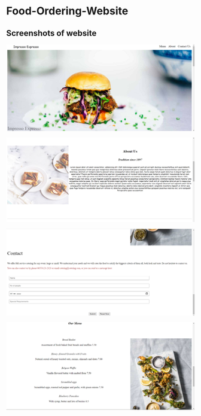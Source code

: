# Food-Ordering-Website

## Screenshots of website

![Food](/Images/food1.png)

![Food](/Images/food2.png)

![Food](/Images/food3.png)

![Food](/Images/food4.png)
